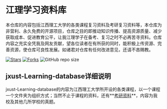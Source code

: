 # 江理学习资料库
本仓库的内容包括江西理工大学的各类课程复习资料及考研复习资料等，本仓库为非营利、永久免费的开源项目，仓库之目的即推动知识传播、提高资源质量、减少获取成本、促进教育公平，让我江理学子在备考、复习之时不必再苦寻资料。仓库内容之充实全凭我及网友贡献，望各位读者在有所获的同时，能积极上传资源、完善资源，使仓库可良性发展。如诸君对仓库有任何改进意见，还请不吝赐教。

[![Stars](https://img.shields.io/github/stars/sikouhjw/jxust-Learning-database.svg)](https://github.com/sikouhjw/jxust-Learning-database/stargazers)
[![Forks](https://img.shields.io/github/forks/sikouhjw/jxust-Learning-database.svg)](https://github.com/sikouhjw/jxust-Learning-database/network/members)
![GitHub repo size](https://img.shields.io/github/repo-size/sikouhjw/jxust-Learning-database.svg)


## jxust-Learning-database详细说明

jxust-Learning-database的内容为江西理工大学所开设的各类课程，以一个课程一个文件夹为组织方式；当然不止于课程的资料，还有**[考研资料](./考研资料/)**，内容为我校及其他几所学校的真题。
